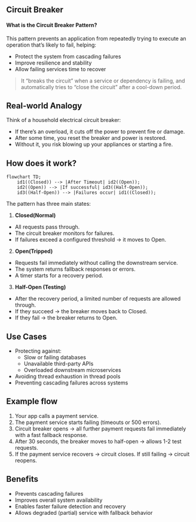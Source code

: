 ## Circuit Breaker

#### What is the Circuit Breaker Pattern?
This pattern prevents an application from repeatedly trying to execute an operation that’s likely to fail, helping:
- Protect the system from cascading failures
- Improve resilience and stability
- Allow failing services time to recover

> It “breaks the circuit” when a service or dependency is failing, and automatically tries to “close the circuit” after a cool-down period.

## Real-world Analogy

Think of a household electrical circuit breaker:

- If there’s an overload, it cuts off the power to prevent fire or damage.
- After some time, you reset the breaker and power is restored.
- Without it, you risk blowing up your appliances or starting a fire.

## How does it work?
```mermaid
flowchart TD;
    id1((Closed)) --> |After Timeout| id2((Open));
    id2((Open)) --> |If successful| id3((Half-Open));
    id3((Half-Open)) --> |Failures occur| id1((Closed));
```
The pattern has three main states:
1. **Closed(Normal)**
- All requests pass through.
- The circuit breaker monitors for failures.
- If failures exceed a configured threshold → it moves to Open.

2. **Open(Tripped)**
- Requests fail immediately without calling the downstream service.
- The system returns fallback responses or errors.
- A timer starts for a recovery period.

3. **Half-Open (Testing)**
- After the recovery period, a limited number of requests are allowed through.
- If they succeed → the breaker moves back to Closed.
- If they fail → the breaker returns to Open.

## Use Cases
- Protecting against:
    - Slow or failing databases
    - Unavailable third-party APIs
    - Overloaded downstream microservices
- Avoiding thread exhaustion in thread pools
- Preventing cascading failures across systems

## Example flow
1. Your app calls a payment service.
2. The payment service starts failing (timeouts or 500 errors).
3. Circuit breaker opens → all further payment requests fail immediately with a fast fallback response.
4. After 30 seconds, the breaker moves to half-open → allows 1-2 test requests.
5. If the payment service recovers → circuit closes. If still failing → circuit reopens.

## Benefits
- Prevents cascading failures
- Improves overall system availability
- Enables faster failure detection and recovery
- Allows degraded (partial) service with fallback behavior